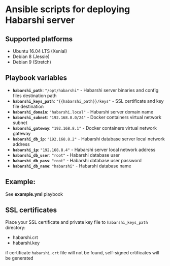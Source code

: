 # Ansible scripts for deploying **Habarshi** server


## Supported platforms

- Ubuntu 16.04 LTS (Xenial)
- Debian 8 (Jessie)
- Debian 9 (Stretch)

## Playbook variables

- **`habarshi_path`**: `"/opt/habarshi"` -  Habarshi server binaries and config files destination path
- **`habarshi_keys_path`**: `"{{habarshi_path}}/keys"` - SSL certificate and key file destination
- **`habarshi_domain`**: `"habarshi.local"` - Habarshi server domain name
- **`habarshi_subnet`**: `"192.168.8.0/24"` - Docker containers virtual network subnet
- **`habarshi_gateway`**: `"192.168.8.1"` - Docker containers virtual network gateway
- **`habarshi_db_ip`**: `"192.168.8.2"` - Habarshi database server local network address
- **`habarshi_ip`**: `"192.168.8.4"` - Habarshi server local network address
- **`habarshi_db_user`**: `"root"` - Habarshi database user
- **`habarshi_db_pass`**: `"root"` - Habarshi database user password
- **`habarshi_db_name`**: `"habarshi"` - Habarshi database name

## Example:

  See **example.yml** playbook


## SSL certificates

 Place your SSL certificate and private key file to `habarshi_keys_path` directory:

- habarshi.crt
- habarshi.key

 if certificate `habarshi.crt` file will not be found, self-signed crtificates will be generated